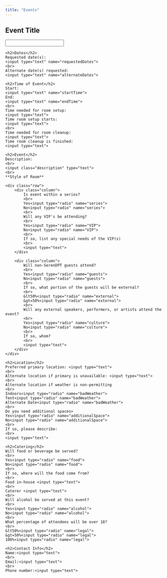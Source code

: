 ```yaml
---
title: "Events"
---
```

<form id="eventForm">
    <h2>Event Title</h2>
    <input type="text" name="eventTitle">

    <h2>Dates</h2>
    Requested date(s):
    <input type="text" name="requestedDates">
    <br>
    Alternate date(s) requested:
    <input type="text" name="alternateDates">

    <h2>Time of Event</h2>
    Start:
    <input type="text" name="startTime">
    End:
    <input type="text" name="endTime">
    <br>
    Time needed for room setup:
    <input type="text">
    Time room setup starts:
    <input type="text">
    <br>
    Time needed for room cleanup:
    <input type="text">
    Time room cleanup is finished:
    <input type="text">

    <h2>Event</h2>
    Description:
    <br>
    <input class="description" type="text">
    <br>
    **Style of Room**

    <div class="row">
        <div class="column">
            Is event within a series?
            <br>
            Yes<input type="radio" name="series">
            No<input type="radio" name="series">
            <br>
            Will any VIP's be attending?
            <br>
            Yes<input type="radio" name="VIP">
            No<input type="radio" name="VIP">
            <br>
            If so, list any special needs of the VIP(s)
            <br>
            <input type="text">
        </div>

        <div class="column">
            Will non-SerenDPT guests attend?
            <br>
            Yes<input type="radio" name="guests">
            No<input type="radio" name="guests">
            <br>
            If so, what portion of the guests will be external?
            <br>
            &lt50%<input type="radio" name="external">
            &gt=50%<input type="radio" name="external">
            <br>
            Will any external speakers, performers, or artists attend the event?
            <br>
            Yes<input type="radio" name="culture">
            No<input type="radio" name="culture">
            <br>
            If so, whom?
            <br>
            <input type="text">
        </div>
    </div>

    <h2>Location</h2>
    Preferred primary location: <input type="text">
    <br>
    Alternate location if primary is unavailable: <input type="text">
    <br>
    Alternate location if weather is non-permitting
    <br>
    Indoors<input type="radio" name="badWeather">
    Tent<input type="radio" name="badWeather">
    Alternate Date<input type="radio" name="badWeather">
    <br>
    Do you need additional spaces>
    Yes<input type="radio" name="additionalSpace">
    No<input type="radio" name="additionalSpace">
    <br>
    If so, please describe:
    <br>
    <input type="text">

    <h2>Catering</h2>
    Will food or beverage be served?
    <br>
    Yes<input type="radio" name="food">
    No<input type="radio" name="food">
    <br>
    If so, where will the food come from?
    <br>
    Food in-house <input type="text">
    <br>
    Caterer <input type="text">
    <br>
    Will alcohol be served at this event?
    <br>
    Yes<input type="radio" name="alcohol">
    No<input type="radio" name="alcohol">
    <br>
    What percentage of attendees will be over 18?
    <br>
    &lt50%<input type="radio" name="legal">
    &gt=50%<input type="radio" name="legal">
    100%<input type="radio" name="legal">

    <h2>Contact Info</h2>
    Name:<input type="text">
    <br>
    Email:<input type="text">
    <br>
    Phone number:<input type="text">

</form>

